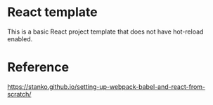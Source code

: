 # React template
This is a basic React project template that does not have hot-reload enabled.

# Reference
https://stanko.github.io/setting-up-webpack-babel-and-react-from-scratch/
